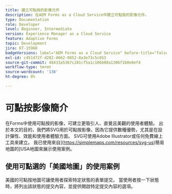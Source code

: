 ```yaml
---
title: 建立可點按的影像元件
description: 在AEM Forms as a Cloud Service中建立可點按的影像元件。
type: Documentation
role: Developer
level: Beginner, Intermediate
version: Experience Manager as a Cloud Service
feature: Adaptive Forms
topic: Development
jira: KT-15968
badgeVersions: label="AEM Forms as a Cloud Service" before-title="false"
exl-id: c451472f-d282-4662-9852-8a3e73c5c853
source-git-commit: 48433a5367c281cf5a1c106b08a1306f1b0e8ef4
workflow-type: tm+mt
source-wordcount: '138'
ht-degree: 0%

---
```


# 可點按影像簡介

在Forms中使用可點按的影像，可建立更吸引人、直覺且美觀的使用者體驗。 出於本文的目的，我們將SVG用於可點按影像，因為它提供數種優勢，尤其是在設計彈性、效能和使用者體驗方面。
SVG可使用Adobe Illustrator或任何免費線上工具來建立。 我已使用來自](https://simplemaps.com/resources/svg-us)簡易地圖的[USA地圖來展示使用案例。

## 使用可點選的「美國地圖」的使用案例

美國的可點按地圖可讓使用者探索特定狀態的表單提交。 當使用者按一下狀態時，將列出該狀態的提交內容，並提供開啟特定提交內容的選項。
